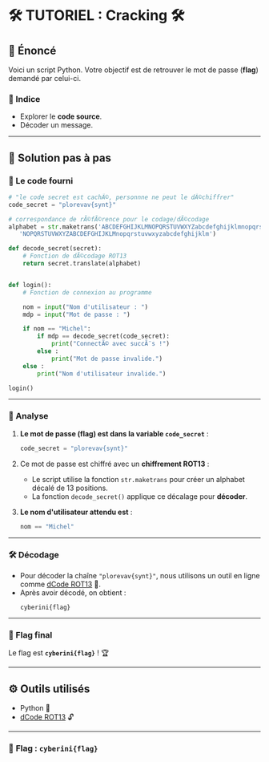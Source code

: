
# 🛠️ TUTORIEL : Cracking 🛠️

## 📄 Énoncé
Voici un script Python. Votre objectif est de retrouver le mot de passe (**flag**) demandé par celui-ci.

### 🧩 Indice
- Explorer le **code source**.
- Décoder un message.

---

## 🚀 Solution pas à pas

### 📜 Le code fourni
```python
# "le code secret est cachÃ©, personnne ne peut le dÃ©chiffrer"
code_secret = "plorevav{synt}"

# correspondance de rÃ©fÃ©rence pour le codage/dÃ©codage
alphabet = str.maketrans('ABCDEFGHIJKLMNOPQRSTUVWXYZabcdefghijklmnopqrstuvwxyz',
   'NOPQRSTUVWXYZABCDEFGHIJKLMnopqrstuvwxyzabcdefghijklm')

def decode_secret(secret):
	# Fonction de dÃ©codage ROT13
	return secret.translate(alphabet)


def login():
	# Fonction de connexion au programme

	nom = input("Nom d'utilisateur : ")
	mdp = input("Mot de passe : ")

	if nom == "Michel":
		if mdp == decode_secret(code_secret):
			print("ConnectÃ© avec succÃ¨s !")
		else :
			print("Mot de passe invalide.")
	else :
		print("Nom d'utilisateur invalide.")

login()
```

---

### 🧐 Analyse
1. **Le mot de passe (flag) est dans la variable `code_secret`** :
   ```python
   code_secret = "plorevav{synt}"
   ```

2. Ce mot de passe est chiffré avec un **chiffrement ROT13** :
   - Le script utilise la fonction `str.maketrans` pour créer un alphabet décalé de 13 positions.
   - La fonction `decode_secret()` applique ce décalage pour **décoder**.

3. **Le nom d'utilisateur attendu est** :
   ```python
   nom == "Michel"
   ```

---

### 🛠️ Décodage
- Pour décoder la chaîne `"plorevav{synt}"`, nous utilisons un outil en ligne comme [dCode ROT13](https://www.dcode.fr/chiffre-rot13) 🔑.
- Après avoir décodé, on obtient :
  ```plaintext
  cyberini{flag}
  ```

---

### 🎉 Flag final
Le flag est **`cyberini{flag}`** ! 🏆

---

## ⚙️ Outils utilisés
- Python 🐍
- [dCode ROT13](https://www.dcode.fr/chiffre-rot13) 🔓

---

### 🚩 **Flag : `cyberini{flag}`**
